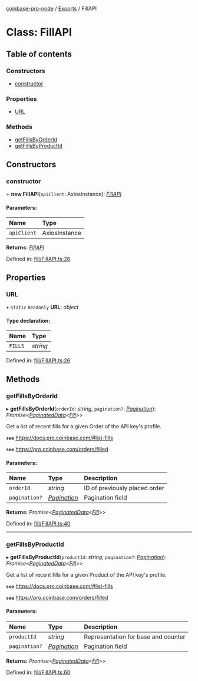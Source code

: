 [coinbase-pro-node](../README.md) / [Exports](../modules.md) / FillAPI

# Class: FillAPI

## Table of contents

### Constructors

- [constructor](fillapi.md#constructor)

### Properties

- [URL](fillapi.md#url)

### Methods

- [getFillsByOrderId](fillapi.md#getfillsbyorderid)
- [getFillsByProductId](fillapi.md#getfillsbyproductid)

## Constructors

### constructor

\+ **new FillAPI**(`apiClient`: AxiosInstance): [*FillAPI*](fillapi.md)

#### Parameters:

Name | Type |
:------ | :------ |
`apiClient` | AxiosInstance |

**Returns:** [*FillAPI*](fillapi.md)

Defined in: [fill/FillAPI.ts:28](https://github.com/bennycode/coinbase-pro-node/blob/a54e177/src/fill/FillAPI.ts#L28)

## Properties

### URL

▪ `Static` `Readonly` **URL**: *object*

#### Type declaration:

Name | Type |
:------ | :------ |
`FILLS` | *string* |

Defined in: [fill/FillAPI.ts:26](https://github.com/bennycode/coinbase-pro-node/blob/a54e177/src/fill/FillAPI.ts#L26)

## Methods

### getFillsByOrderId

▸ **getFillsByOrderId**(`orderId`: *string*, `pagination?`: [*Pagination*](../interfaces/pagination.md)): *Promise*<[*PaginatedData*](../interfaces/paginateddata.md)<[*Fill*](../interfaces/fill.md)\>\>

Get a list of recent fills for a given Order of the API key's profile.

**`see`** https://docs.pro.coinbase.com/#list-fills

**`see`** https://pro.coinbase.com/orders/filled

#### Parameters:

Name | Type | Description |
:------ | :------ | :------ |
`orderId` | *string* | ID of previously placed order   |
`pagination?` | [*Pagination*](../interfaces/pagination.md) | Pagination field   |

**Returns:** *Promise*<[*PaginatedData*](../interfaces/paginateddata.md)<[*Fill*](../interfaces/fill.md)\>\>

Defined in: [fill/FillAPI.ts:40](https://github.com/bennycode/coinbase-pro-node/blob/a54e177/src/fill/FillAPI.ts#L40)

___

### getFillsByProductId

▸ **getFillsByProductId**(`productId`: *string*, `pagination?`: [*Pagination*](../interfaces/pagination.md)): *Promise*<[*PaginatedData*](../interfaces/paginateddata.md)<[*Fill*](../interfaces/fill.md)\>\>

Get a list of recent fills for a given Product of the API key's profile.

**`see`** https://docs.pro.coinbase.com/#list-fills

**`see`** https://pro.coinbase.com/orders/filled

#### Parameters:

Name | Type | Description |
:------ | :------ | :------ |
`productId` | *string* | Representation for base and counter   |
`pagination?` | [*Pagination*](../interfaces/pagination.md) | Pagination field   |

**Returns:** *Promise*<[*PaginatedData*](../interfaces/paginateddata.md)<[*Fill*](../interfaces/fill.md)\>\>

Defined in: [fill/FillAPI.ts:60](https://github.com/bennycode/coinbase-pro-node/blob/a54e177/src/fill/FillAPI.ts#L60)
